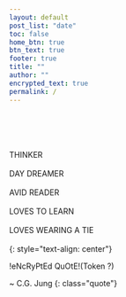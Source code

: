 ```yaml
---
layout: default
post_list: "date"
toc: false
home_btn: true
btn_text: true
footer: true
title: ""
author: ""
encrypted_text: true
permalink: /
---
```


<br><br><br><br>
THINKER<br><br>
DAY DREAMER<br><br>
AVID READER<br><br>
LOVES TO LEARN<br><br>
LOVES WEARING A TIE<br><br>
{: style="text-align: center"}

<p class="encrypted" id="+v8G75YA7Hg0F7amYYn3Zg/Ei/Kj4vOPiFfwkIqTEb05zjrv5eO6qaOZEYfn5OUbMq+uGLib1sSa0JUSFU13UdyqFFxgrANLsFsoLstnergvSTe2NPjsfXgtkJluDs4O5ByPoSZYEm0s2X4DpR/YFqN36NqnQbvbq3HLHWQE+7QOSbHtnCMFW0iBzpiEK0YZr0CrUC2Nzf">!eNcRyPtEd QuOtE!(Token ?)</p>

~ C.G. Jung
{: class="quote"}